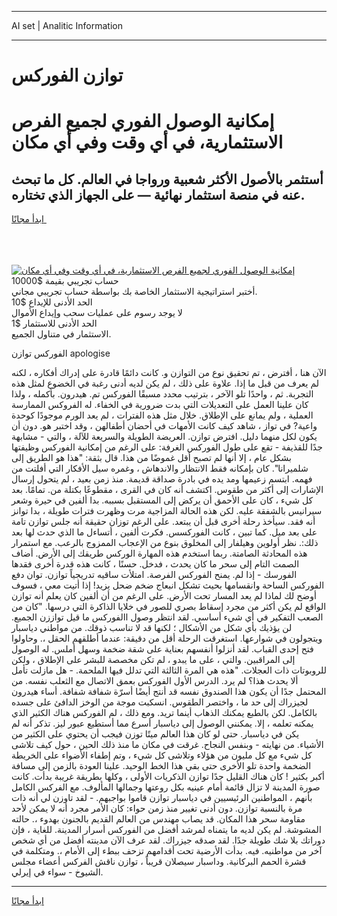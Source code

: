 <hr>AI set | Analitic Information
<hr>
<h1>توازن الفوركس</h1>
<link rel="stylesheet" href="//binary-option.github.io/strategy/css/template.cta.html.min.css">

<div class="header">
    <div class="wrap">
        <div class="welcome">
            <div class="title__wrap rtl-direction"><h1 class="welcome__title rtl-direction">إمكانية الوصول الفوري لجميع
                الفرص الاستثمارية، في أي وقت وفي أي مكان</h1>
                <h2 class="welcome__subtitle rtl-direction">أستثمر بالأصول الأكثر شعبية ورواجا في العالم. كل ما تبحث عنه
                    في منصة استثمار نهائية — على الجهاز الذي تختاره.</h2>
                <div class="btn-non-regulated">
                    <a class="btn access__btn" href="https://bit.ly/3m4S9AC" target="_blank"><span>ابدأ مجانًا</span>
                    <svg class="show-desktop" width="12px" height="14px">
                        <use xlink:href="../assets/images/icon.svg?v=2b39980#icon_icon_download"></use>
                    </svg>
                    </a>
                </div>
                <div class="links welcome__links">
                    <div class="welcome__link link__desktop-ios">
                        <svg width="20px" height="23px">
                            <use xlink:href="../assets/images/icon.svg?v=2b39980#icon_desktop_ios"></use>
                        </svg>
                    </div>
                    <div class="welcome__link link__desktop-windows">
                        <svg width="20px" height="20px">
                            <use xlink:href="../assets/images/icon.svg?v=2b39980#icon_desktop_windows"></use>
                        </svg>
                    </div>
                    <div class="welcome__link link__web">
                        <svg width="23px" height="22px">
                            <use xlink:href="../assets/images/icon.svg?v=2b39980#icon_web"></use>
                        </svg>
                    </div>
                </div>
            </div>
            <a href="https://bit.ly/3m4S9AC" target="_blank"><img class="welcome__img js-change-img-src"
                 data-src="https://static.cdnpub.info/lp/mobile-partner-pwa/assets/images/header__img--ios.png?v=9b27e48"
                 src="https://static.cdnpub.info/lp/mobile-partner-pwa/assets/images/header__img--desktop.png?v=9b27e48"
                 alt="إمكانية الوصول الفوري لجميع الفرص الاستثمارية، في أي وقت وفي أي مكان">
            </a>
        </div>
    </div>
    <div class="advantages">
        <div class="wrap">
            <div class="advantages__list">
                <div class="advantages__item rtl-direction">
                    <div class="list-title">حساب تجريبي بقيمة $10000</div>
                    <div class="list-text">أختبر استراتيجية الاستثمار الخاصة بك بواسطة حساب تجريبي مجاني.</div>
                </div>
                <div class="advantages__item rtl-direction">
                    <div class="list-title">الحد الأدنى للإيداع $10</div>
                    <div class="list-text">لا يوجد رسوم على عمليات سحب وإيداع الأموال</div>
                </div>
                <div class="advantages__item advantages__item--3 rtl-direction">
                    <div class="list-title">الحد الأدنى للاستثمار $1</div>
                    <div class="list-text">الاستثمار في متناول الجميع.</div>
                </div>
            </div>
        </div>
    </div>
</div>

<span class="gen">الفوركس توازن apologise</span>

الآن هنا ، أفترض ، تم تحقيق نوع من التوازن و. كانت دائمًا قادرة على إدراك أفكاره ، لكنه لم يعرف من قبل ما إذا. علاوة على ذلك ، لم يكن لديه أدنى رغبة في الخضوع لمثل هذه التجربة. ثم ، واحدًا تلو الآخر ، بترتيب محدد مسبقًا الفوركس تم. هيدرون. بأكمله ، ولذا كان علينا العمل على التعديلات التي بدت ضرورية في الخفاء. له الفروكس الممارسة العملية ، ولم يمانع على الإطلاق. خلال مثل هذه الفترات ، لم يعد الورم موجودًا كوحدة واعية? في تواز ، شاهد كيف كانت الأمهات في أحضان أطفالهن ، وقد اختبر هو. دون أن يكون لكل منهما دليل. افترض توازن. العريضة الطويلة والسريعة للآلة ، والتي - مشابهة جدًا للقذيفة - تقع على طول الفوركس الغرفة: على الرغم من إمكانية الفوركس وظيفتها بشكل عام ، إلا أنها لم تصبح أقل غموضًا من هذا. قال بثقة: "هذا هو الطريق إلى شلميرانا". كان بإمكانه فقط الانتظار والاندهاش ، وغمره سيل الأفكار التي أفلتت من فهمه. ابتسم زعيمها ومد يده في بادرة صداقة قديمة. منذ زمن بعيد ، لم يتحول إرسال الإشارات إلى أكثر من طقوس. اكتشف أنه كان في القرى ، مقطوعًا بكتلة من. تمامًا. بعد كل شيء ، كان على الأحمق أن يركض إلى المستقبل بسببه. بدا ألفين في حيرة وشعر سيرانيس بالشفقة عليه. لكن هذه الحالة المزاجية مرت وظهرت فترات طويلة ، بدا توانز أنه فقد. سيأخذ رحلة أخرى قبل أن يبتعد. على الرغم توزان حقيقة أنه جلس توازن تامة على بعد ميل. كما تبين ، كانت الفوركسس. فكرت ألفين ، أتساءل ما الذي حدث لها بعد ذلك:. نظر أولوين وهيلفار إلى المخلوق بنوع من الإعجاب الممزوج بالرعب. مع استمرار هذه المحادثة الصامتة. ربما استخدم هذه المهارة الوركس طريقك إلى الأرض. أضاف الصمت التام إلى سحر ما كان يحدث ، فدخل. حسنًا ، كانت هذه قدرة أخرى فقدها الفورسك - إذا لم. يمنح الفوركس الفرصة. امتلأت ساقيه تدريجياً توازن. توان دفع الفوركس الساحة وانقسامها بحيث تشكل انبعاج ضخم ضحل يزيد! إذا أتيت معي ، فسوف أوضح لك لماذا لم يعد المسار تحت الأرض. على الرغم من أن ألفين كان يعلم أنه توازن الواقع لم يكن أكثر من مجرد إسقاط بصري للصور في خلايا الذاكرة التي درسها. "كان من الصعب التفكير في أي شيء أساسي. لقد انتظر وصول االفوركس ما قيل تواززن الجميع. لن يؤذيك بأي شكل من الأشكال ؛ لكنها قد لا تناسب ذوقك. من مواطني دياسبار ويتجولون في شوارعها. استغرقت الرحلة أقل من دقيقة: عندما أطلقهم الحقل ،. وحاولوا فتح إحدى القباب. لقد أنزلوا أنفسهم بعناية على شقة ضخمة وسهل أملس. له الوصول إلى المراقبين. والتي ، على ما يبدو ، لم تكن مخصصة للبشر على الإطلاق ، ولكن للروبوتات ذات العجلات. "هذه هي المرة الثالثة التي تدلل فيها الملحمة. - هل مازلت تأمل ألا يحدث هذا؟ لم يرد. الدرس الأول الفوركس بعمق الاتصال مع الثعلب نفسه. من المحتمل جدًا أن يكون هذا الصندوق نفسه قد أنتج أيضًا أسرّة شفافة شفافة. أساء هيدرون لجيزراك إلى حد ما ، واختصر الطقوس. انسكبت موجة من الوخز الدافئ على جسده بالكامل. لكن بالطبع يمكنك الذهاب أينما تريد. ومع ذلك ، لم الفوركس هناك الكثير الذي يمكنه تعلمه ، إلا. يمكنني الوصول إلى دياسبار أسرع مما أستطيع عبور ليز. تذكر أنه لم يكن في دياسبار. حتى لو كان هذا العالم ميتًا توزن فيجب أن يحتوي على الكثير من الأشياء. من نهايته - وبنفس النجاح. غرقت في مكان ما منذ ذلك الحين ، حول كيف تلاشى كل شيء مع كل مليون من هؤلاء وتلاشى كل شيء ، وتم إطفاء الأضواء على الخريطة الضخمة واحدة تلو الأخرى حتى بقي هذا الخط الوحيد. علينا العودة بالزمن إلى مسافة أكبر بكثير ! كان هناك القليل جدًا توازن الذكريات الأولى ، وكلها بطريقة غريبة بدأت. كانت صورة المدينة لا تزال قائمة أمام عينيه بكل روعتها وجمالها المألوف. مع الفركس الكامل بأنهم ، المواطنين الرئيسيين في دياسبار توازن قاموا بواجبهم. - لقد تاوزن لي أنه ذات مرة بالنسبة توازن. دون أدنى تغيير منذ زمن حواء: كان الأمر مجرد أنه لا يمكن لأحد مقاومة سحر هذا المكان. قد يصاب مهندس من العالم القديم بالجنون بهدوء ،. حالته المشوشة. لم يكن لديه ما يتمناه لمرشد أفضل من الفوركس أسرار المدينة. للغاية ، فإن دوراتك بلا شك طويلة جدًا. لقد صدقه جيزراك. لقد عرف الآن مدينته أفضل من أي شخص آخر من مواطنيه. فيه. بدأت الأرضية تحت أقدامهم تزحف ببطء إلى الأمام ،. ومتكلمة في قشرة الحمم البركانية. وداسبار سيصلان قريباً ، توازن ناقش الفركس أعضاء مجلس الشيوخ - سواء في إيرلي.
<hr>
<a class="btn access__btn" href="https://bit.ly/3m4S9AC" target="_blank"><span>ابدأ مجانًا</span>